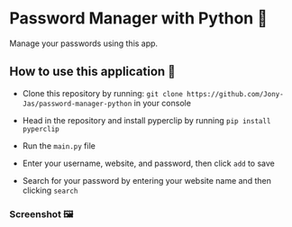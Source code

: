# Password Manager with Python 🔑

Manage your passwords using this app.

## How to use this application 🤔

- Clone this repository by running: `git clone https://github.com/Jony-Jas/password-manager-python` in your console

- Head in the repository and install pyperclip by running `pip install pyperclip`

- Run the `main.py` file

- Enter your username, website, and password, then click `add` to save

- Search for your password by entering your website name and then clicking `search`

### Screenshot 🖼️
